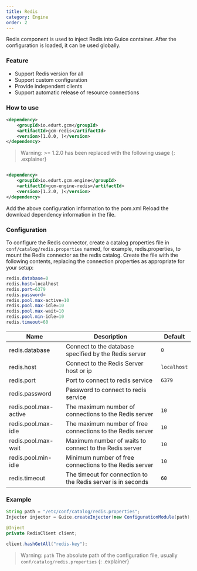 ```yaml
---
title: Redis
category: Engine
order: 2
---
```


Redis component is used to inject Redis into Guice container. After the configuration is loaded, it can be used globally.

### Feature

- Support Redis version for all
- Support custom configuration
- Provide independent clients
- Support automatic release of resource connections

### How to use

```xml
<dependency>
    <groupId>io.edurt.gcm</groupId>
    <artifactId>gcm-redis</artifactId>
    <version>[1.0.0, )</version>
</dependency>
```

> Warning:  >= 1.2.0 has been replaced with the following usage
{: .explainer}

```xml

<dependency>
    <groupId>io.edurt.gcm.engine</groupId>
    <artifactId>gcm-engine-redis</artifactId>
    <version>[1.2.0, )</version>
</dependency>
```

Add the above configuration information to the pom.xml Reload the download dependency information in the file.

### Configuration

To configure the Redis connector, create a catalog properties file in `conf/catalog/redis.properties` named, for example, redis.properties, to mount the Redis connector as the redis catalog. Create the file with the following contents, replacing the connection properties as appropriate for your setup:

```java 
redis.database=0
redis.host=localhost
redis.port=6379
redis.password=
redis.pool.max-active=10
redis.pool.max-idle=10
redis.pool.max-wait=10
redis.pool.min-idle=10
redis.timeout=60
```

|Name|Description|Default|
|---|---|---|
|redis.database|Connect to the database specified by the Redis server|`0`|
|redis.host|Connect to the Redis Server host or ip|`localhost`|
|redis.port|Port to connect to redis service|`6379`|
|redis.password|Password to connect to redis service|` `|
|redis.pool.max-active|The maximum number of connections to the Redis server|`10`|
|redis.pool.max-idle|The maximum number of free connections to the Redis server|`10`|
|redis.pool.max-wait|Maximum number of waits to connect to the Redis server|`10`|
|redis.pool.min-idle|Minimum number of free connections to the Redis server|`10`|
|redis.timeout|The timeout for connection to the Redis server is in seconds|`60`|

### Example

```java 
String path = "/etc/conf/catalog/redis.properties";
Injector injector = Guice.createInjector(new ConfigurationModule(path), new RedisModule());

@Inject
private RedisClient client;

client.hashGetAll("redis-key");
```

> Warning: `path` The absolute path of the configuration file, usually `conf/catalog/redis.properties`
{: .explainer}
